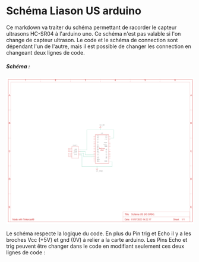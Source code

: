 # Schéma Liason US arduino

  Ce markdown va traiter du schéma permettant de racorder le capteur ultrasons HC-SR04 à l'arduino uno. Ce schéma n'est pas valable si l'on change de capteur ultrason. Le code et le schéma de connection sont dépendant l'un de l'autre, mais il est possible de changer les connection en changeant deux lignes de code.

  ##### Schéma :

  ![Schema](https://github.com/J3R5/Arduino_ultrason_HC_SR04/blob/main/datasheet/Schema_US.png)

  Le schéma respecte la logique du code. En plus du Pin trig et Echo il y a les broches Vcc (+5V) et gnd (0V) à relier a la carte arduino. Les Pins Echo et trig peuvent être changer dans le code en modifiant seulement ces deux lignes de code :

  ~~~C++


  ~~~

